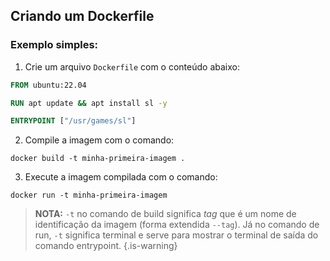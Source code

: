 ## Criando um Dockerfile
### Exemplo simples:
1. Crie um arquivo `Dockerfile` com o conteúdo abaixo:
~~~ Dockerfile
FROM ubuntu:22.04

RUN apt update && apt install sl -y

ENTRYPOINT ["/usr/games/sl"]
~~~ 
2. Compile a imagem com o comando:
~~~ Batch
docker build -t minha-primeira-imagem .
~~~
3. Execute a imagem compilada com o comando:
~~~ Batch
docker run -t minha-primeira-imagem
~~~
> **NOTA:** 
> `-t` no comando de build significa *tag* que é um nome de identificação da imagem (forma extendida `--tag`).
> Já no comando de run, `-t` significa terminal e serve para mostrar o terminal de saída do comando entrypoint.
{.is-warning}
